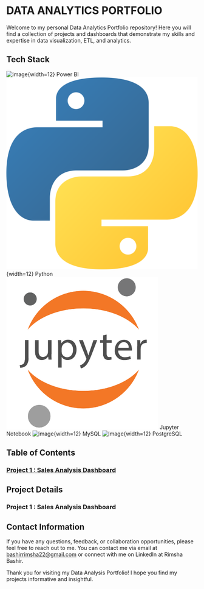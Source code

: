 # DATA ANALYTICS PORTFOLIO

Welcome to my personal Data Analytics Portfolio repository! Here you will find a collection of projects and dashboards that demonstrate my skills and expertise in data visualization, ETL, and analytics. 

## Tech Stack 
![image](https://raw.githubusercontent.com/marwin1991/profile-technology-icons/refs/heads/main/icons/postgresql.png){width=12} Power BI
![alt text](image.png){width=12} Python
![alt text](image-1.png) Jupyter Notebook 
![image](https://raw.githubusercontent.com/marwin1991/profile-technology-icons/refs/heads/main/icons/mysql.png){width=12} MySQL
![image](https://raw.githubusercontent.com/marwin1991/profile-technology-icons/refs/heads/main/icons/postgresql.png){width=12} PostgreSQL

## Table of Contents 

### [Project 1 : Sales Analysis Dashboard](https://github.com/Rimsha-Bashir/Sales-Analysis-Dashboard) 

## Project Details 

### Project 1 : Sales Analysis Dashboard 

## Contact Information
If you have any questions, feedback, or collaboration opportunities, please feel free to reach out to me. You can contact me via email at bashirrimsha22@gmail.com or connect with me on LinkedIn at Rimsha Bashir.

Thank you for visiting my Data Analysis Portfolio! I hope you find my projects informative and insightful.

<!--### SALES INSIGHTS 

![image](https://github.com/user-attachments/assets/91943472-f877-4978-98d5-07ec27eb3435)


### PRODUCT PERFORMANCE 

![PRODUCT PERFORMANCE](https://github.com/user-attachments/assets/54b1b033-a428-4662-87b7-2239cfeab33c)

#### PREVIEW COMING SOON!!
-->